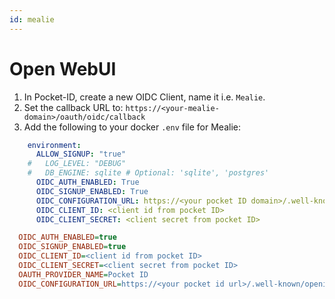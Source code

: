 ```yaml
---
id: mealie
---
```


# Open WebUI

1. In Pocket-ID, create a new OIDC Client, name it i.e. `Mealie`.
2. Set the callback URL to: `https://<your-mealie-domain>/oauth/oidc/callback`
3. Add the following to your docker `.env` file for Mealie:


```yaml
    environment:
      ALLOW_SIGNUP: "true"
    #   LOG_LEVEL: "DEBUG"
    #   DB_ENGINE: sqlite # Optional: 'sqlite', 'postgres'  
      OIDC_AUTH_ENABLED: True
      OIDC_SIGNUP_ENABLED: True
      OIDC_CONFIGURATION_URL: https://<your pocket ID domain>/.well-known/openid-configuration
      OIDC_CLIENT_ID: <client id from pocket ID>
      OIDC_CLIENT_SECRET: <client secret from pocket ID>
```
```ini
  OIDC_AUTH_ENABLED=true
  OIDC_SIGNUP_ENABLED=true
  OIDC_CLIENT_ID=<client id from pocket ID>
  OIDC_CLIENT_SECRET=<client secret from pocket ID>
  OAUTH_PROVIDER_NAME=Pocket ID
  OIDC_CONFIGURATION_URL=https://<your pocket id url>/.well-known/openid-configuration
```
